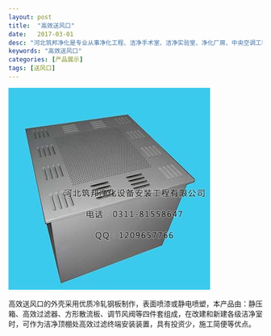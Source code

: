 ```yaml
---
layout: post
title:  "高效送风口"
date:   2017-03-01
desc: "河北筑邦净化是专业从事净化工程、洁净手术室、洁净实验室、净化厂房、中央空调工程设计、建设和技术改造的企业。"
keywords: "高效送风口"
categories: [产品展示]
tags: [送风口]
---
```


![](/static/img/2017/03/0101.jpg)

高效送风口的外壳采用优质冷轧钢板制作，表面喷漆或静电喷塑，本产品由：静压箱、高效过滤器、方形散流板、调节风阀等四件套组成，在改建和新建各级洁净室时，可作为洁净顶棚处高效过滤终端安装装置，具有投资少，施工简便等优点。
